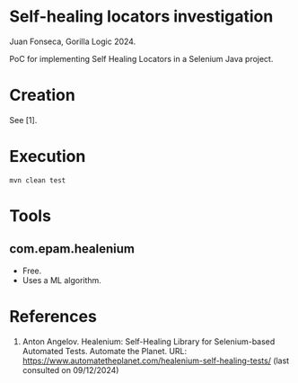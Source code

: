 # Self-healing locators investigation
Juan Fonseca, Gorilla Logic 2024.

PoC for implementing Self Healing Locators in a Selenium Java project.

# Creation
See [1].

# Execution
```
mvn clean test
```

# Tools
## com.epam.healenium
* Free.
* Uses a ML algorithm.

# References
1. Anton Angelov. Healenium: Self-Healing Library for Selenium-based Automated Tests. Automate the Planet. URL: https://www.automatetheplanet.com/healenium-self-healing-tests/ (last consulted on 09/12/2024)